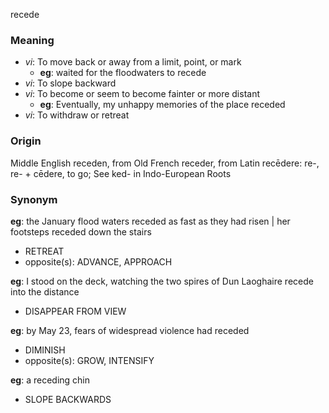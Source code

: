 recede
### Meaning
+ _vi_: To move back or away from a limit, point, or mark
    + __eg__: waited for the floodwaters to recede
+ _vi_: To slope backward
+ _vi_: To become or seem to become fainter or more distant
    + __eg__: Eventually, my unhappy memories of the place receded
+ _vi_: To withdraw or retreat

### Origin

Middle English receden, from Old French receder, from Latin recēdere: re-, re- + cēdere, to go; See ked- in Indo-European Roots

### Synonym

__eg__: the January flood waters receded as fast as they had risen | her footsteps receded down the stairs

+ RETREAT
+ opposite(s): ADVANCE, APPROACH

__eg__: I stood on the deck, watching the two spires of Dun Laoghaire recede into the distance

+ DISAPPEAR FROM VIEW

__eg__: by May 23, fears of widespread violence had receded

+ DIMINISH
+ opposite(s): GROW, INTENSIFY

__eg__: a receding chin

+ SLOPE BACKWARDS


